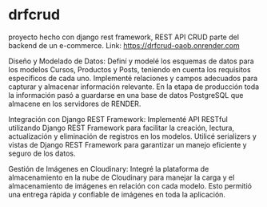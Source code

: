 # drfcrud
proyecto hecho con django rest framework, REST API CRUD parte del backend de un e-commerce.  Link: https://drfcrud-oaob.onrender.com

Diseño y Modelado de Datos: Definí y modelé los esquemas de datos para los modelos Cursos, Productos y Posts, teniendo en cuenta los requisitos específicos de cada uno. Implementé relaciones y campos adecuados para capturar y almacenar información relevante. En la etapa de producción toda la información pasó a guardarse en una base de datos PostgreSQL que almacene en los servidores de RENDER. 

Integración con Django REST Framework: Implementé API RESTful utilizando Django REST Framework para facilitar la creación, lectura, actualización y eliminación de registros en los modelos. Utilicé serializers y vistas de Django REST Framework para garantizar un manejo eficiente y seguro de los datos. 

Gestión de Imágenes en Cloudinary: Integré la plataforma de almacenamiento en la nube de Cloudinary para manejar la carga y el almacenamiento de imágenes en relación con cada modelo. Esto permitió una entrega rápida y confiable de imágenes en toda la aplicación.
